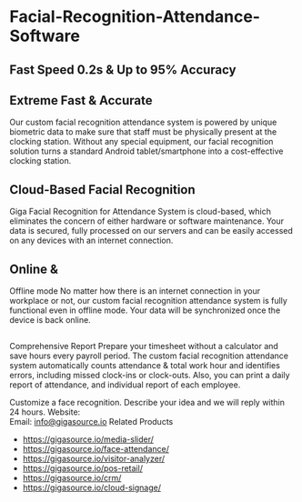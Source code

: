 # Facial-Recognition-Attendance-Software
## Fast Speed 0.2s & Up to 95% Accuracy
## Extreme Fast & Accurate
Our custom facial recognition attendance system is powered by unique biometric data to make sure that staff must be physically present at the clocking station. Without any special equipment, our facial recognition solution turns a standard Android tablet/smartphone into a cost-effective clocking station.
## Cloud-Based Facial Recognition
Giga Facial Recognition for Attendance System is cloud-based, which eliminates the concern of either hardware or software maintenance. Your data is secured, fully processed on our servers and can be easily accessed on any devices with an internet connection.
## Online &
Offline mode
No matter how there is an internet connection in your workplace or not, our custom facial recognition attendance system is fully functional even in offline mode. Your data will be synchronized once the device is back online.
## 
Comprehensive Report
Prepare your timesheet without a calculator and save hours every payroll period. The custom facial recognition attendance system automatically counts attendance & total work hour and identifies errors, including missed clock-ins or clock-outs. Also, you can print a daily report of attendance, and individual report of each employee.

Customize a face recognition. Describe your idea and we will reply within 24 hours. 
Website:  
Email: info@gigasource.io
Related Products
- https://gigasource.io/media-slider/
- https://gigasource.io/face-attendance/
- https://gigasource.io/visitor-analyzer/
- https://gigasource.io/pos-retail/
- https://gigasource.io/crm/
- https://gigasource.io/cloud-signage/
